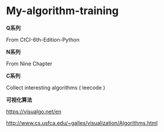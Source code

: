 # My-algorithm-training
**Q系列** 

From CtCI-6th-Edition-Python

**N系列**

From Nine Chapter

**C系列**

Collect interesting algorithms ( leecode )

**可视化算法**

https://visualgo.net/en

http://www.cs.usfca.edu/~galles/visualization/Algorithms.html